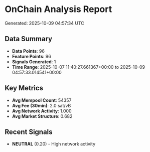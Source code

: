# OnChain Analysis Report
Generated: 2025-10-09 04:57:34 UTC

## Data Summary
- **Data Points**: 96
- **Feature Points**: 96
- **Signals Generated**: 1
- **Time Range**: 2025-10-07 11:40:27.661367+00:00 to 2025-10-09 04:57:33.014541+00:00

## Key Metrics
- **Avg Mempool Count**: 54357
- **Avg Fee (30min)**: 2.0 sat/vB
- **Avg Network Activity**: 1.000
- **Avg Market Structure**: 0.682

## Recent Signals
- **NEUTRAL** (0.20) - High network activity
